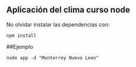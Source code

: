 ## Aplicación del clima curso node

No olvidar instalar las dependencias con: 

```
npm install

```

##Ejemplo 

```
node app -d "Monterrey Nuevo Leon"

```